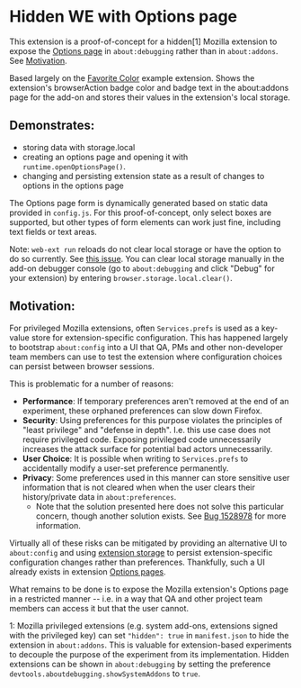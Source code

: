 # Hidden WE with Options page

This extension is a proof-of-concept for a hidden[1] Mozilla extension to expose the [Options page](https://developer.mozilla.org/en-US/docs/Mozilla/Add-ons/WebExtensions/user_interface/Options_pages) in `about:debugging` rather than in `about:addons`. See [Motivation](#motivation).

Based largely on the [Favorite Color](https://github.com/mdn/webextensions-examples/tree/master/favourite-colour) example extension. Shows the extension's browserAction badge color and badge text in the about:addons page for the add-on and stores their values in the extension's local storage.

## Demonstrates:

* storing data with storage.local 
* creating an options page and opening it with `runtime.openOptionsPage()`.
* changing and persisting extension state as a result of changes to options in the options page

The Options page form is dynamically generated based on static data provided in `config.js`. For this proof-of-concept, only select boxes are supported, but other types of form elements can work just fine, including text fields or text areas.

Note: `web-ext run` reloads do not clear local storage or have the option to do so currently. See [this issue](https://github.com/mozilla/web-ext/issues/1517). You can clear local storage manually in the add-on debugger console (go to `about:debugging` and click "Debug" for your extension) by entering `browser.storage.local.clear()`.

## Motivation:

For privileged Mozilla extensions, often `Services.prefs` is used as a key-value store for extension-specific configuration. This has happened largely to bootstrap `about:config` into a UI that QA, PMs and other non-developer team members can use to test the extension where configuration choices can persist between browser sessions.

This is problematic for a number of reasons:
* **Performance**: If temporary preferences aren't removed at the end of an experiment, these orphaned preferences can slow down Firefox.
* **Security**: Using preferences for this purpose violates the principles of "least privilege" and "defense in depth". I.e. this use case does not require privileged code. Exposing privileged code unnecessarily increases the attack surface for potential bad actors unnecessarily.
* **User Choice**: It is possible when writing to `Services.prefs` to accidentally modify a user-set preference permanently.
* **Privacy**: Some preferences used in this manner can store sensitive user information that is not cleared when when the user clears their history/private data in `about:preferences`. 
  * Note that the solution presented here does not solve this particular concern, though another solution exists. See [Bug 1528978](https://bugzilla.mozilla.org/show_bug.cgi?id=1528978) for more information.

Virtually all of these risks can be mitigated by providing an alternative UI to `about:config` and using [extension storage](https://developer.mozilla.org/en-US/docs/Mozilla/Add-ons/WebExtensions/API/storage) to persist extension-specific configuration changes rather than preferences. Thankfully, such a UI already exists in extension [Options pages](https://developer.mozilla.org/en-US/docs/Mozilla/Add-ons/WebExtensions/user_interface/Options_pages).

What remains to be done is to expose the Mozilla extension's Options page in a restricted manner -- i.e. in a way that QA and other project team members can access it but that the user cannot.

1: Mozilla privileged extensions (e.g. system add-ons, extensions signed with the privileged key) can set `"hidden": true` in `manifest.json` to hide the extension in `about:addons`. This is valuable for extension-based experiments to decouple the purpose of the experiment from its implementation. Hidden extensions can be shown in `about:debugging` by setting the preference `devtools.aboutdebugging.showSystemAddons` to `true`.